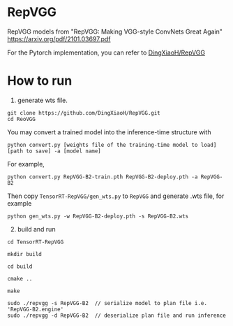 # RepVGG

RepVGG models from
"RepVGG: Making VGG-style ConvNets Great Again" <https://arxiv.org/pdf/2101.03697.pdf>

For the Pytorch implementation, you can refer to [DingXiaoH/RepVGG](https://github.com/DingXiaoH/RepVGG)

# How to run

1. generate wts file.

```
git clone https://github.com/DingXiaoH/RepVGG.git
cd ReoVGG
```

You may convert a trained model into the inference-time structure with

```
python convert.py [weights file of the training-time model to load] [path to save] -a [model name]
```

For example,

```
python convert.py RepVGG-B2-train.pth RepVGG-B2-deploy.pth -a RepVGG-B2
```

Then copy `TensorRT-RepVGG/gen_wts.py` to `RepVGG` and generate .wts file, for example

```
python gen_wts.py -w RepVGG-B2-deploy.pth -s RepVGG-B2.wts
```

2. build and run

```
cd TensorRT-RepVGG

mkdir build

cd build

cmake ..

make

sudo ./repvgg -s RepVGG-B2  // serialize model to plan file i.e. 'RepVGG-B2.engine'
sudo ./repvgg -d RepVGG-B2  // deserialize plan file and run inference
```
